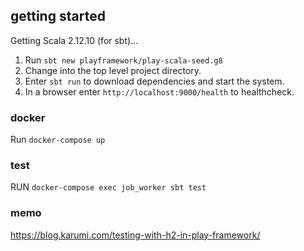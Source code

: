 ## getting started

Getting Scala 2.12.10 (for sbt)...

1. Run `sbt new playframework/play-scala-seed.g8`
2. Change into the top level project directory.
3. Enter `sbt run` to download dependencies and start the system.
4. In a browser enter `http://localhost:9000/health` to healthcheck.

### docker

Run `docker-compose up`

### test

RUN `docker-compose exec job_worker sbt test`

### memo

https://blog.karumi.com/testing-with-h2-in-play-framework/
